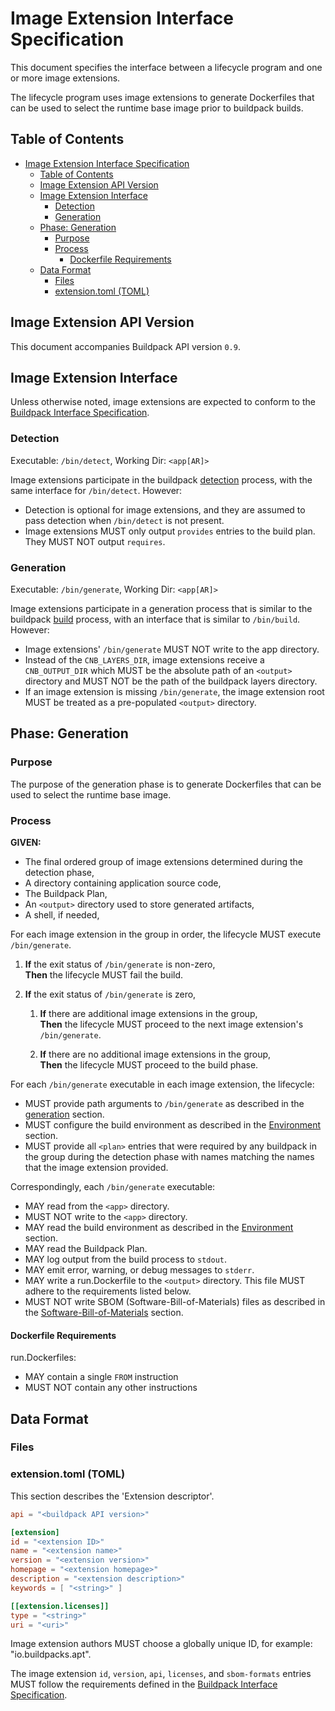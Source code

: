 # Image Extension Interface Specification

This document specifies the interface between a lifecycle program and one or more image extensions.

The lifecycle program uses image extensions to generate Dockerfiles that can be used to select the runtime base image prior to buildpack builds.

## Table of Contents

<!-- Using https://github.com/yzhang-gh/vscode-markdown to manage toc -->
- [Image Extension Interface Specification](#image-extension-interface-specification)
  - [Table of Contents](#table-of-contents)
  - [Image Extension API Version](#image-extension-api-version)
  - [Image Extension Interface](#image-extension-interface)
    - [Detection](#detection)
    - [Generation](#generation)
  - [Phase: Generation](#phase-generation)
    - [Purpose](#purpose)
    - [Process](#process)
      - [Dockerfile Requirements](#dockerfile-requirements)
  - [Data Format](#data-format)
    - [Files](#files)
    - [extension.toml (TOML)](#extensiontoml-toml)

## Image Extension API Version

This document accompanies Buildpack API version `0.9`.

## Image Extension Interface

Unless otherwise noted, image extensions are expected to conform to the [Buildpack Interface Specification](buildpack.md).

### Detection

Executable: `/bin/detect`, Working Dir: `<app[AR]>`

Image extensions participate in the buildpack [detection](buildpack.md#detection) process, with the same interface for `/bin/detect`. However:
- Detection is optional for image extensions, and they are assumed to pass detection when `/bin/detect` is not present.
- Image extensions MUST only output `provides` entries to the build plan. They MUST NOT output `requires`.

### Generation

Executable: `/bin/generate`, Working Dir: `<app[AR]>`

Image extensions participate in a generation process that is similar to the buildpack [build](buildpack.md#build) process, with an interface that is similar to `/bin/build`. However:
- Image extensions' `/bin/generate` MUST NOT write to the app directory.
- Instead of the `CNB_LAYERS_DIR`, image extensions receive a `CNB_OUTPUT_DIR` which MUST be the absolute path of an `<output>` directory and MUST NOT be the path of the buildpack layers directory.
- If an image extension is missing `/bin/generate`, the image extension root MUST be treated as a pre-populated `<output>` directory.

## Phase: Generation

### Purpose

The purpose of the generation phase is to generate Dockerfiles that can be used to select the runtime base image.

### Process

**GIVEN:**
- The final ordered group of image extensions determined during the detection phase,
- A directory containing application source code,
- The Buildpack Plan,
- An `<output>` directory used to store generated artifacts,
- A shell, if needed,

For each image extension in the group in order, the lifecycle MUST execute `/bin/generate`.

1. **If** the exit status of `/bin/generate` is non-zero, \
   **Then** the lifecycle MUST fail the build.

2. **If** the exit status of `/bin/generate` is zero,
    1. **If** there are additional image extensions in the group, \
       **Then** the lifecycle MUST proceed to the next image extension's `/bin/generate`.

    2. **If** there are no additional image extensions in the group, \
       **Then** the lifecycle MUST proceed to the build phase.

For each `/bin/generate` executable in each image extension, the lifecycle:

- MUST provide path arguments to `/bin/generate` as described in the [generation](#generation) section.
- MUST configure the build environment as described in the [Environment](buildpack.md#environment) section.
- MUST provide all `<plan>` entries that were required by any buildpack in the group during the detection phase with names matching the names that the image extension provided.

Correspondingly, each `/bin/generate` executable:

- MAY read from the `<app>` directory.
- MUST NOT write to the `<app>` directory.
- MAY read the build environment as described in the [Environment](buildpack.md#environment) section.
- MAY read the Buildpack Plan.
- MAY log output from the build process to `stdout`.
- MAY emit error, warning, or debug messages to `stderr`.
- MAY write a run.Dockerfile to the `<output>` directory. This file MUST adhere to the requirements listed below.
- MUST NOT write SBOM (Software-Bill-of-Materials) files as described in the [Software-Bill-of-Materials](#software-bill-of-materials) section.

#### Dockerfile Requirements

run.Dockerfiles:

- MAY contain a single `FROM` instruction
- MUST NOT contain any other instructions

## Data Format

### Files

### extension.toml (TOML)

This section describes the 'Extension descriptor'.

```toml
api = "<buildpack API version>"

[extension]
id = "<extension ID>"
name = "<extension name>"
version = "<extension version>"
homepage = "<extension homepage>"
description = "<extension description>"
keywords = [ "<string>" ]

[[extension.licenses]]
type = "<string>"
uri = "<uri>"
```

Image extension authors MUST choose a globally unique ID, for example: "io.buildpacks.apt".

The image extension `id`, `version`, `api`, `licenses`, and `sbom-formats` entries MUST follow the requirements defined in the [Buildpack Interface Specification](buildpack.md).
